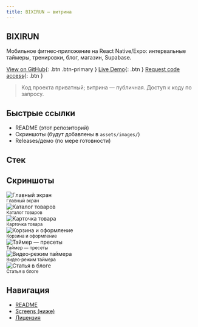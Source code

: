 ```yaml
---
title: BIXIRUN — витрина
---
```


## BIXIRUN

Мобильное фитнес‑приложение на React Native/Expo: интервальные таймеры, тренировки, блог, магазин, Supabase.

[View on GitHub](https://github.com/kr1zal/BIXIRUN-showcase){: .btn .btn-primary }
[Live Demo](https://kr1zal.github.io/BIXIRUN-showcase/){: .btn }
[Request code access](https://github.com/kr1zal/BIXIRUN-showcase/issues/new?template=contact.yml){: .btn }

> Код проекта приватный; витрина — публичная. Доступ к коду по запросу.

## Быстрые ссылки
- README (этот репозиторий)
- Скриншоты (будут добавлены в `assets/images/`)
- Releases/демо (по мере готовности)

## Стек

## Скриншоты

<div class="screenshot-grid">
  <div><img src="assets/images/main_6_5.jpg" alt="Главный экран" /><br/><sub>Главный экран</sub></div>
  <div><img src="assets/images/02-catalog-6_5_v3.jpg" alt="Каталог товаров" /><br/><sub>Каталог товаров</sub></div>
  <div><img src="assets/images/03-product-6_5_v3.jpg" alt="Карточка товара" /><br/><sub>Карточка товара</sub></div>
  <div><img src="assets/images/04-cart-6_5_v3.jpg" alt="Корзина и оформление" /><br/><sub>Корзина и оформление</sub></div>
  <div><img src="assets/images/timerFree.jpg" alt="Таймер — пресеты" /><br/><sub>Таймер — пресеты</sub></div>
  <div><img src="assets/images/timer_video.jpg" alt="Видео‑режим таймера" /><br/><sub>Видео‑режим таймера</sub></div>
  <div><img src="assets/images/article.jpg" alt="Статья в блоге" /><br/><sub>Статья в блоге</sub></div>
</div>


## Навигация
- [README](../README.md)
- [Screens (ниже)](#скриншоты)
- [Лицензия](../LICENSE)
